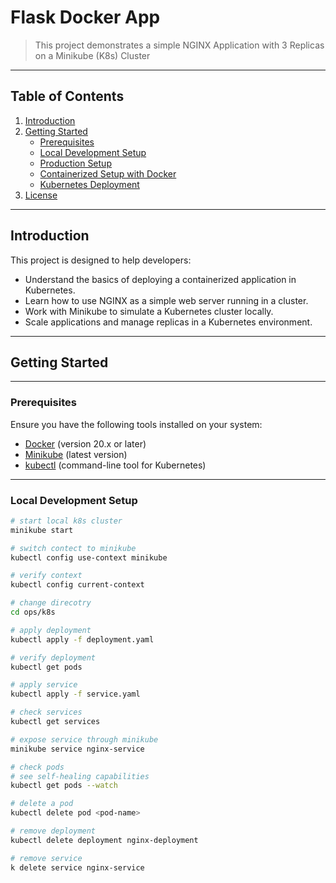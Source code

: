 # Flask Docker App

> This project demonstrates a simple NGINX Application with 3 Replicas on a Minikube (K8s) Cluster

---

## Table of Contents

1. [Introduction](#introduction)
2. [Getting Started](#getting-started)
   - [Prerequisites](#prerequisites)
   - [Local Development Setup](#local-development-setup)
   - [Production Setup](#production-setup)
   - [Containerized Setup with Docker](#containerized-setup-with-docker)
   - [Kubernetes Deployment](#kubernetes-deployment)
4. [License](#license)

---

## Introduction

This project is designed to help developers:

- Understand the basics of deploying a containerized application in Kubernetes.
- Learn how to use NGINX as a simple web server running in a cluster.
- Work with Minikube to simulate a Kubernetes cluster locally.
- Scale applications and manage replicas in a Kubernetes environment.

---

## Getting Started

---

### Prerequisites

Ensure you have the following tools installed on your system:

- [Docker](https://www.docker.com/) (version 20.x or later)
- [Minikube](https://minikube.sigs.k8s.io/) (latest version)
- [kubectl](https://kubernetes.io/docs/tasks/tools/) (command-line tool for Kubernetes)

---

### Local Development Setup

```sh
# start local k8s cluster
minikube start

# switch contect to minikube
kubectl config use-context minikube

# verify context
kubectl config current-context

# change direcotry
cd ops/k8s

# apply deployment
kubectl apply -f deployment.yaml

# verify deployment
kubectl get pods

# apply service
kubectl apply -f service.yaml

# check services
kubectl get services

# expose service through minikube
minikube service nginx-service

# check pods
# see self-healing capabilities
kubectl get pods --watch

# delete a pod
kubectl delete pod <pod-name>

# remove deployment
kubectl delete deployment nginx-deployment

# remove service
k delete service nginx-service
```